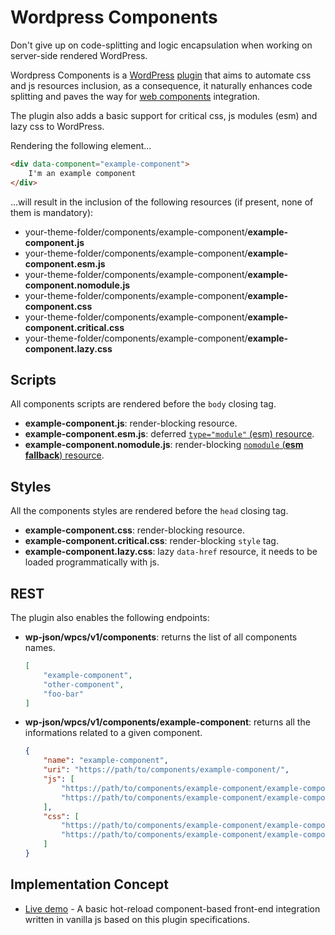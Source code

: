# Wordpress Components

Don't give up on code-splitting and logic encapsulation when working on server-side rendered WordPress.

Wordpress Components is a [WordPress](https://wordpress.com/it) [plugin](https://wordpress.org/support/article/managing-plugins/) that aims to automate css and js resources inclusion, as a consequence, it naturally enhances code splitting and paves the way for [web components](https://developer.mozilla.org/en-US/docs/Web/Web_Components) integration.

The plugin also adds a basic support for critical css, js modules (esm) and lazy css to WordPress.

Rendering the following element...
```html
<div data-component="example-component">
    I'm an example component
</div>
```

...will result in the inclusion of the following resources (if present, none of them is mandatory):

* your-theme-folder/components/example-component/**example-component.js**
* your-theme-folder/components/example-component/**example-component.esm.js**
* your-theme-folder/components/example-component/**example-component.nomodule.js**
* your-theme-folder/components/example-component/**example-component.css**
* your-theme-folder/components/example-component/**example-component.critical.css**
* your-theme-folder/components/example-component/**example-component.lazy.css**

## Scripts
All components scripts are rendered before the `body` closing tag.

* **example-component.js**: render-blocking resource.
* **example-component.esm.js**: deferred [`type="module"` (esm) resource](https://developer.mozilla.org/en-US/docs/Web/JavaScript/Guide/Modules).
* **example-component.nomodule.js**: render-blocking [`nomodule` (**esm fallback**) resource](https://developer.mozilla.org/en-US/docs/Web/HTML/Element/script#attr-nomodule).

## Styles
All the components styles are rendered before the `head` closing tag.

* **example-component.css**: render-blocking resource.
* **example-component.critical.css**: render-blocking `style` tag.
* **example-component.lazy.css**: lazy `data-href` resource, it needs to be loaded programmatically with js.

## REST
The plugin also enables the following endpoints:
* **wp-json/wpcs/v1/components**: returns the list of all components names.
    ```json
    [
        "example-component",
        "other-component",
        "foo-bar"
    ]
    ```
* **wp-json/wpcs/v1/components/example-component**: returns all the informations related to a given component.
    ```json
    {
        "name": "example-component",
        "uri": "https://path/to/components/example-component/",
        "js": [
            "https://path/to/components/example-component/example-component.esm.js",
            "https://path/to/components/example-component/example-component.any.kind.of.suffix.js",
        ],
        "css": [
            "https://path/to/components/example-component/example-component.css",
            "https://path/to/components/example-component/example-component.any.kind.of.suffix.css"
        ]
    }
    ```

## Implementation Concept

* [Live demo](https://f93pc.sse.codesandbox.io) -  A basic hot-reload component-based front-end integration written in vanilla js based on this plugin specifications.
